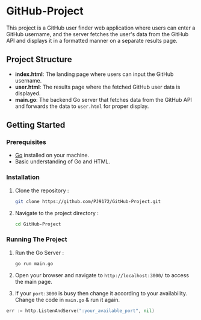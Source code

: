 # GitHub-Project

This project is a GitHub user finder web application where users can enter a GitHub username, and the server fetches the user's data from the GitHub API and displays it in a formatted manner on a separate results page.

## Project Structure

- **index.html**: The landing page where users can input the GitHub username.
- **user.html**: The results page where the fetched GitHub user data is displayed.
- **main.go**: The backend Go server that fetches data from the GitHub API and forwards the data to `user.html` for proper display.


## Getting Started

### Prerequisites

- [Go](https://golang.org/) installed on your machine.
- Basic understanding of Go and HTML.

### Installation

1. Clone the repository :
   ```bash
   git clone https://github.com/PJ9172/GitHub-Project.git
   ```
2. Navigate to the project directory :
    ```bash
    cd GitHub-Project
    ```
### Running The Project

1. Run the Go Server : 
    ```bash
    go run main.go
    ```
2. Open your browser and navigate to `http://localhost:3000/` to access the main page.

3. If your `port:3000` is busy then change it according to your availability. Change the code in `main.go` & run it again.
```go
err := http.ListenAndServe(":your_available_port", nil)
```